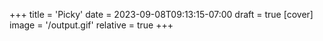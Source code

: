 +++
title = 'Picky'
date = 2023-09-08T09:13:15-07:00
draft = true
[cover]
image = '/output.gif'
relative = true
+++
